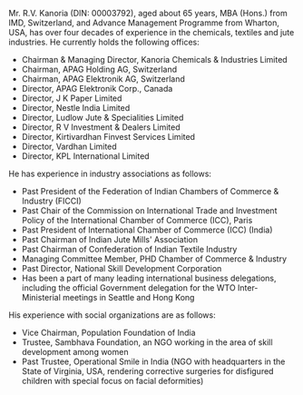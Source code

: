 Mr. R.V. Kanoria (DIN: 00003792), aged about 65 years, MBA (Hons.) from IMD, Switzerland, and Advance Management Programme from Wharton, USA, has over four decades of experience in the chemicals, textiles and jute industries. He currently holds the following offices:

- Chairman & Managing Director, Kanoria Chemicals & Industries Limited
- Chairman, APAG Holding AG, Switzerland
- Chairman, APAG Elektronik AG, Switzerland
- Director, APAG Elektronik Corp., Canada
- Director, J K Paper Limited
- Director, Nestle India Limited
- Director, Ludlow Jute & Specialities Limited
- Director, R V Investment & Dealers Limited
- Director, Kirtivardhan Finvest Services Limited
- Director, Vardhan Limited
- Director, KPL International Limited

He has experience in industry associations as follows:

- Past President of the Federation of Indian Chambers of Commerce & Industry (FICCI)
- Past Chair of the Commission on International Trade and Investment Policy of the International Chamber of Commerce (ICC), Paris
- Past President of International Chamber of Commerce (ICC) (India)
- Past Chairman of Indian Jute Mills' Association
- Past Chairman of Confederation of Indian Textile Industry
- Managing Committee Member, PHD Chamber of Commerce & Industry
- Past Director, National Skill Development Corporation
- Has been a part of many leading international business delegations, including the official Government delegation for the WTO Inter-Ministerial meetings in Seattle and Hong Kong

His experience with social organizations are as follows:

- Vice Chairman, Population Foundation of India
- Trustee, Sambhava Foundation, an NGO working in the area of skill development among women
- Past Trustee, Operational Smile in India (NGO with headquarters in the State of Virginia, USA, rendering corrective surgeries for disfigured children with special focus on facial deformities)
